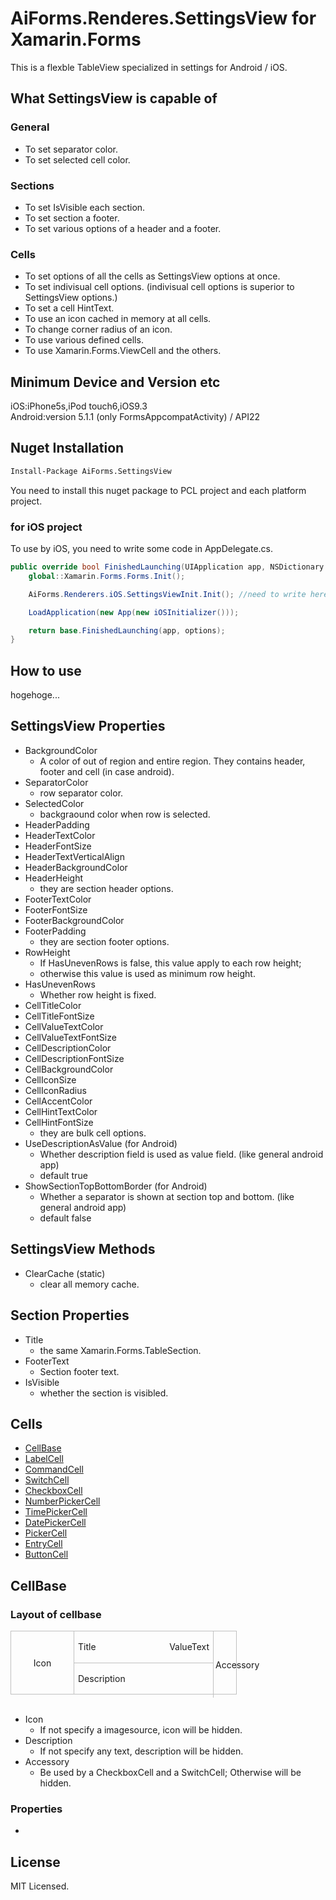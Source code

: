 # AiForms.Renderes.SettingsView for Xamarin.Forms

This is a flexble TableView specialized in settings for Android / iOS.

## What SettingsView is capable of

### General

* To set separator color.
* To set selected cell color.

### Sections

* To set IsVisible each section.
* To set section a footer.
* To set various options of a header and  a footer.

### Cells

* To set options of all the cells as SettingsView options at once.
* To set indivisual cell options. (indivisual cell options  is superior to SettingsView options.)
* To set a cell HintText.
* To use an icon  cached in memory at all cells.
* To change corner radius of an icon.
* To use various defined cells.
* To use Xamarin.Forms.ViewCell and the others.

## Minimum Device and Version etc

iOS:iPhone5s,iPod touch6,iOS9.3  
Android:version 5.1.1 (only FormsAppcompatActivity) / API22

## Nuget Installation

```bash
Install-Package AiForms.SettingsView
```

You need to install this nuget package to PCL project and each platform project.

### for iOS project

To use by iOS, you need to write some code in AppDelegate.cs.

```csharp
public override bool FinishedLaunching(UIApplication app, NSDictionary options) {
    global::Xamarin.Forms.Forms.Init();

    AiForms.Renderers.iOS.SettingsViewInit.Init(); //need to write here

    LoadApplication(new App(new iOSInitializer()));

    return base.FinishedLaunching(app, options);
}
```

## How to use

hogehoge...

## SettingsView Properties

* BackgroundColor
	* A color of out of region and entire region. They contains header, footer and cell (in case android).
* SeparatorColor
    * row separator color.
* SelectedColor
    * backgraound color when row is selected.
* HeaderPadding
* HeaderTextColor
* HeaderFontSize
* HeaderTextVerticalAlign
* HeaderBackgroundColor
* HeaderHeight
    * they are section header options.
* FooterTextColor
* FooterFontSize
* FooterBackgroundColor
* FooterPadding
    * they are section footer options.
* RowHeight
	* If HasUnevenRows is false, this value apply to each row height;
	* otherwise this value is used as minimum row height. 
* HasUnevenRows
	* Whether row height is fixed.
* CellTitleColor
* CellTitleFontSize
* CellValueTextColor
* CellValueTextFontSize
* CellDescriptionColor
* CellDescriptionFontSize
* CellBackgroundColor
* CellIconSize
* CellIconRadius
* CellAccentColor
* CellHintTextColor
* CellHintFontSize
    * they are bulk cell options.
* UseDescriptionAsValue (for Android)
	* Whether description field  is used as value field. (like general android app)
    * default true
* ShowSectionTopBottomBorder (for Android)
	* Whether a separator is shown at section top and bottom. (like general android app)
    * default false

## SettingsView Methods

* ClearCache (static)
	* clear all memory cache.

## Section Properties

* Title
	* the same Xamarin.Forms.TableSection.
* FooterText
	* Section footer text.
* IsVisible
	* whether the section is visibled.

## Cells

* [CellBase](#cellbase)
* [LabelCell](#labelcell)
* [CommandCell](#commandcell)
* [SwitchCell](#switchcell)
* [CheckboxCell](#checkboxcell)
* [NumberPickerCell](#numberpickercell)
* [TimePickerCell](#timepickercell)
* [DatePickerCell](#datepickercell)
* [PickerCell](#pickercell)
* [EntryCell](#entrycell)
* [ButtonCell](#buttoncell)

## CellBase

### Layout of cellbase

<div id="hogehoge" style="display:flex;width:360px;height:100px;border:solid 1px silver">
    <div style="display:flex;align-items:center;justify-content:center;width:100px;height:100px;border-right:solid 1px silver;">Icon</div>
    <div style="display:flex;flex-direction:column;flex-grow:100;">
        <div style="display:flex;align-items:center;height:50px;border-bottom:solid 1px silver;">
            <div style="display:flex;padding-left:6px;">Title</div>
            <div style="display:flex;flex-grow:100;justify-content:flex-end;padding-right:6px;">ValueText</div>            
        </div>
        <div style="display:flex;align-items:center;height:50px;padding-left:6px;">
            Description
        </div>
    </div>
    <div style="display:flex;align-items:center;justify-cntent:center;width:30px;height:100;border-left:solid 1px silver;padding:3px;">
        Accessory
    </div>
</div>
<br/>

* Icon
    * If not specify a imagesource, icon will be hidden.
* Description
    * If not specify any text, description will be hidden.
* Accessory
    * Be used by a CheckboxCell and  a SwitchCell; Otherwise will be hidden. 

### Properties

* 

## License

MIT Licensed.
